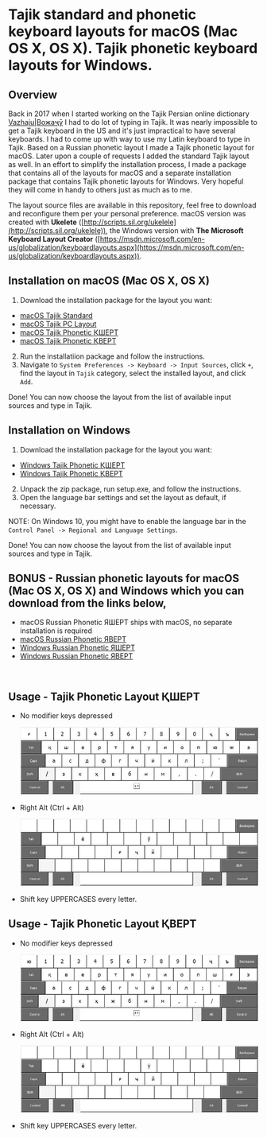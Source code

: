 # Tajik standard and phonetic keyboard layouts for macOS (Mac OS X, OS X). Tajik phonetic keyboard layouts for Windows.

## Overview
Back in 2017 when I started working on the Tajik Persian online dictionary [Vazhaju|Вожаҷӯ](https://vazhaju.com/) I had to do lot of typing in Tajik. It was nearly impossible to get a Tajik keyboard in the US and it's just impractical to have several keyboards. I had to come up with way to use my Latin keyboard to type in Tajik. Based on a Russian phonetic layout I made a Tajik phonetic layout for macOS. Later upon a couple of requests I added the standard Tajik layout as well. In an effort to simplify the installation process, I made a package that contains all of the layouts for macOS and a separate installation package that contains Tajik phonetic layouts for Windows. Very hopeful they will come in handy to others just as much as to me.

The layout source files are available in this repository, feel free to download and reconfigure them per your personal preference. macOS version was created with **Ukelete** ([http://scripts.sil.org/ukelele](http://scripts.sil.org/ukelele)), the Windows version with **The Microsoft Keyboard Layout Creator** ([https://msdn.microsoft.com/en-us/globalization/keyboardlayouts.aspx](https://msdn.microsoft.com/en-us/globalization/keyboardlayouts.aspx)).

## Installation on macOS (Mac OS X, OS X)
1. Download the installation package for the layout you want:
* [macOS Tajik Standard](https://github.com/maqduni/Phonetic-Keyboard-Layouts/raw/master/dist/osx-tajik-keyboard.dmg)
* [macOS Tajik PC Layout](https://github.com/maqduni/Phonetic-Keyboard-Layouts/raw/master/dist/osx-tajik-keyboard.dmg)
* [macOS Tajik Phonetic ҚШЕРТ](https://github.com/maqduni/Phonetic-Keyboard-Layouts/raw/master/dist/osx-tajik-keyboard.dmg)
* [macOS Tajik Phonetic ҚВЕРТ](https://github.com/maqduni/Phonetic-Keyboard-Layouts/raw/master/dist/osx-tajik-keyboard.dmg)
2. Run the installatiion package and follow the instructions.
3. Navigate to `System Preferences -> Keyboard -> Input Sources`, click `+`, find the layout in `Tajik` category, select the installed layout, and click `Add`.

Done! You can now choose the layout from the list of available input sources and type in Tajik.

## Installation on Windows
1. Download the installation package for the layout you want: 
* [Windows Tajik Phonetic ҚШЕРТ](https://github.com/maqduni/Phonetic-Keyboard-Layouts/raw/master/dist/win-tajik-phonetic-keyboard-қшерт.zip)
* [Windows Tajik Phonetic ҚВЕРТ](https://github.com/maqduni/Phonetic-Keyboard-Layouts/raw/master/dist/win-tajik-phonetic-keyboard-қверт.zip)
2. Unpack the zip package, run setup.exe, and follow the instructions.
3. Open the language bar settings and set the layout as default, if necessary.

NOTE: On Windows 10, you might have to enable the language bar in the `Control Panel -> Regional and Language Settings`.

Done! You can now choose the layout from the list of available input sources and type in Tajik.
<br>

## BONUS - Russian phonetic layouts for macOS (Mac OS X, OS X) and Windows which you can download from the links below,
* macOS Russian Phonetic ЯШЕРТ ships with macOS, no separate installation is required
* [macOS Russian Phonetic ЯВЕРТ](https://github.com/maqduni/Phonetic-Keyboard-Layouts/raw/master/dist/osx-russian-keyboard.dmg)
* [Windows Russian Phonetic ЯШЕРТ](https://github.com/maqduni/Phonetic-Keyboard-Layouts/raw/master/dist/win-russian-phonetic-keyboard-яшерт.zip)
* [Windows Russian Phonetic ЯВЕРТ](https://github.com/maqduni/Phonetic-Keyboard-Layouts/raw/master/dist/win-russian-phonetic-keyboard-яверт.zip)
<br>

## Usage - Tajik Phonetic Layout ҚШЕРТ

* No modifier keys depressed

  ![alt-text](https://github.com/maqduni/Phonetic-Keyboard-Layouts/raw/master/img/win-taj-қшерт-nomod.jpg "No modifier keys depressed")

* Right Alt (Ctrl + Alt)

  ![alt-text](https://github.com/maqduni/Phonetic-Keyboard-Layouts/raw/master/img/win-taj-қшерт-alt.jpg "Right Alt (Ctrl + Alt)")

* Shift key UPPERCASES every letter.

## Usage - Tajik Phonetic Layout ҚВЕРТ

* No modifier keys depressed

  ![alt-text](https://github.com/maqduni/Phonetic-Keyboard-Layouts/raw/master/img/win-taj-қверт-nomod.jpg "No modifier keys depressed")

* Right Alt (Ctrl + Alt)

  ![alt-text](https://github.com/maqduni/Phonetic-Keyboard-Layouts/raw/master/img/win-taj-қверт-alt.jpg "Right Alt (Ctrl + Alt)")

* Shift key UPPERCASES every letter.
